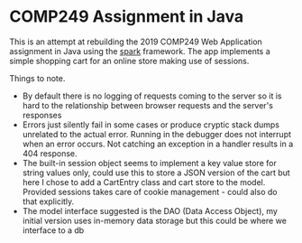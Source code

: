COMP249 Assignment in Java
==

This is an attempt at rebuilding the 2019 COMP249 Web Application assignment in 
Java using the [spark](http://sparkjava.com) framework.  The app implements a simple
shopping cart for an online store making use of sessions. 

Things to note. 
* By default there is no logging of requests coming to the server so it is hard to 
    the relationship between browser requests and the server's responses
* Errors just silently fail in some cases or produce cryptic stack dumps unrelated 
    to the actual error.  Running in the debugger does not interrupt when an error
    occurs.  Not catching an exception in a handler results in a 404 response.
* The built-in session object seems to implement a key value store for string values only,
    could use this to store a JSON version of the cart but here I chose to 
    add a CartEntry class and cart store to the model.  Provided sessions takes
    care of cookie management - could also do that explicitly.
* The model interface suggested is the DAO (Data Access Object), my initial version
    uses in-memory data storage but this could be where we interface to a db

